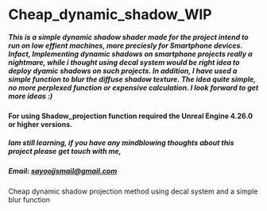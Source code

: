 # Cheap_dynamic_shadow_WIP

##### This is a simple dynamic shadow shader made for the project intend to run on low effient machines, more preciesly for Smartphone devices. Infact, Implementing dynamic shadows  on smartphone projects really a nightmare, while i thought using decal system would be right idea to deploy dyamic shadows on such projects. In addition, I have used a simple function to blur the diffuse shadow texture. The idea quite simple, no more perplexed function or expensive calculation. I look forward to get more ideas :) 

#### For using Shadow_projection function required the Unreal Engine 4.26.0 or higher versions.   

##### Iam still learning, if you have any mindblowing thoughts about this project please get touch with me, 
##### Email: sayoojjsmail@gmail.com
Cheap dynamic shadow projection method using decal system and a simple blur function 
